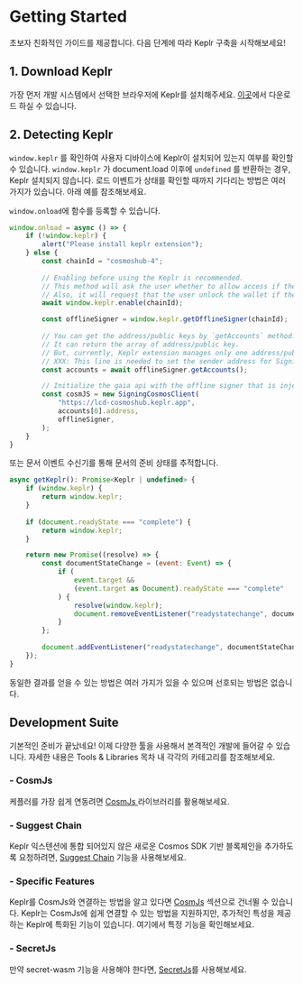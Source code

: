 # Getting Started

초보자 친화적인 가이드를 제공합니다. 다음 단계에 따라 Keplr 구축을 시작해보세요!

## 1. Download Keplr

가장 먼저 개발 시스템에서 선택한 브라우저에 Keplr를 설치해주세요. [이곳](https://www.keplr.app/)에서 다운로드 하실 수 있습니다.

## 2. Detecting Keplr

`window.keplr` 를 확인하여 사용자 디바이스에 Keplr이 설치되어 있는지 여부를 확인할 수 있습니다. `window.keplr` 가 document.load 이후에 `undefined` 를 반환하는 경우, Keplr 설치되지 않습니다. 로드 이벤트가 상태를 확인할 때까지 기다리는 방법은 여러 가지가 있습니다. 아래 예를 참조해보세요.

`window.onload`에 함수를 등록할 수 있습니다.

```javascript
window.onload = async () => {
    if (!window.keplr) {
        alert("Please install keplr extension");
    } else {
        const chainId = "cosmoshub-4";
        
        // Enabling before using the Keplr is recommended.
        // This method will ask the user whether to allow access if they haven't visited this website.
        // Also, it will request that the user unlock the wallet if the wallet is locked.
        await window.keplr.enable(chainId);

        const offlineSigner = window.keplr.getOfflineSigner(chainId);
    
        // You can get the address/public keys by `getAccounts` method.
        // It can return the array of address/public key.
        // But, currently, Keplr extension manages only one address/public key pair.
        // XXX: This line is needed to set the sender address for SigningCosmosClient.
        const accounts = await offlineSigner.getAccounts();

        // Initialize the gaia api with the offline signer that is injected by Keplr extension.
        const cosmJS = new SigningCosmosClient(
            "https://lcd-cosmoshub.keplr.app",
            accounts[0].address,
            offlineSigner,
        );
    }
} 
```

또는 문서 이벤트 수신기를 통해 문서의 준비 상태를 추적합니다.

```javascript
async getKeplr(): Promise<Keplr | undefined> {
    if (window.keplr) {
        return window.keplr;
    }
    
    if (document.readyState === "complete") {
        return window.keplr;
    }

    return new Promise((resolve) => {
        const documentStateChange = (event: Event) => {
            if (
                event.target &&
                (event.target as Document).readyState === "complete"
            ) {
                resolve(window.keplr);
                document.removeEventListener("readystatechange", documentStateChange);
            }
        };
        
        document.addEventListener("readystatechange", documentStateChange);
    });
}
```

동일한 결과를 얻을 수 있는 방법은 여러 가지가 있을 수 있으며 선호되는 방법은 없습니다.

## Development Suite

기본적인 준비가 끝났네요! 이제 다양한 툴을 사용해서 본격적인 개발에 들어갈 수 있습니다. 자세한 내용은 Tools & Libraries 목차 내 각각의 카테고리를 참조해보세요.

### - CosmJs

케플러를 가장 쉽게 연동려면 [CosmJs ](tools-and-libraries/cosmjs.md)라이브러리를 활용해보세요.

### - Suggest Chain

Keplr 익스텐션에 통합 되어있지 않은 새로운 Cosmos SDK 기반 블록체인을 추가하도록 요청하려면, [Suggest Chain](tools-and-libraries/suggest-chain.md) 기능을 사용해보세요.&#x20;

### - Specific Features

Keplr를 CosmJs와 연결하는 방법을 알고 있다면 [CosmJs](tools-and-libraries/cosmjs.md) 섹션으로 건너뛸 수 있습니다. Keplr는 CosmJs에 쉽게 연결할 수 있는 방법을 지원하지만, 추가적인 특성을 제공하는 Keplr에 특화된 기능이 있습니다. 여기에서 특정 기능을 확인해보세요.

### - SecretJs

만약 secret-wasm 기능을 사용해야 한다면, [SecretJs](tools-and-libraries/secretjs.md)를 사용해보세요.&#x20;

